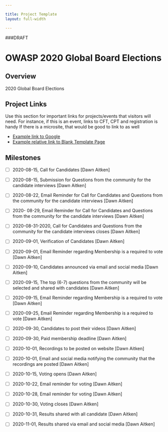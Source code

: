 ```yaml
---

title: Project Template
layout: full-width

---
```


###DRAFT

# OWASP 2020 Global Board Elections 

## Overview

2020 Global Board Elections 

## Project Links

Use this section for important links for projects/events that visitors will need. For instance, if this is an event, links to CFT, CPT and registration is handy If there is a microsite, that would be good to link to as well 
* [Example link to Google](https://google.com)
* [Example relative link to Blank Template Page](/www--staff/Projects/202001-template)

## Milestones


* [ ]  2020-08-15, Call for Candidates  [Dawn Aitken]
* [ ]  2020-08-15, Submission for Questions from the community for the candidate interviews  [Dawn Aitken]
* [ ]  2020-08-22, Email Reminder for Call for Candidates and Questions from the community for the candidate interviews  [Dawn Aitken]
* [ ]  2020- 08-29, Email Reminder for Call for Candidates and Questions from the community for the candidate interviews  [Dawn Aitken]
* [ ]  2020-08-31-2020, Call for Candidates and Questions from the community for the candidate interviews closes  [Dawn Aitken]
* [ ]  2020-09-01, Verification of Candidates  [Dawn Aitken]
* [ ]  2020-09-01, Email Reminder regarding Membership is a required to vote  [Dawn Aitken]
* [ ]  2020-09-10, Candidates announced via email and social media  [Dawn Aitken]
* [ ]  2020-09-15, The top (6-7) questions from the community will be selected and shared with candidates  [Dawn Aitken]
* [ ]  2020-09-15, Email Reminder regarding Membership is a required to vote  [Dawn Aitken]
* [ ]  2020-09-25, Email Reminder regarding Membership is a required to vote [Dawn Aitken]
* [ ]  2020-09-30, Candidates to post their videos [Dawn Aitken]
* [ ]  2020-09-30, Paid membership deadline [Dawn Aitken]
* [ ]  2020-10-01, Recordings to be posted on website  [Dawn Aitken]
* [ ]  2020-10-01, Email and social media notifying the community that the recordings are posted  [Dawn Aitken]
* [ ]  2020-10-15, Voting opens  [Dawn Aitken]
* [ ]  2020-10-22, Email reminder for voting  [Dawn Aitken]
* [ ]  2020-10-28, Email reminder for voting  [Dawn Aitken]
* [ ]  2020-10-30, Voting closes  [Dawn Aitken]
* [ ]  2020-10-31, Results shared with all candidate  [Dawn Aitken]
* [ ]  2020-11-01, Results shared via email and social media  [Dawn Aitken]



